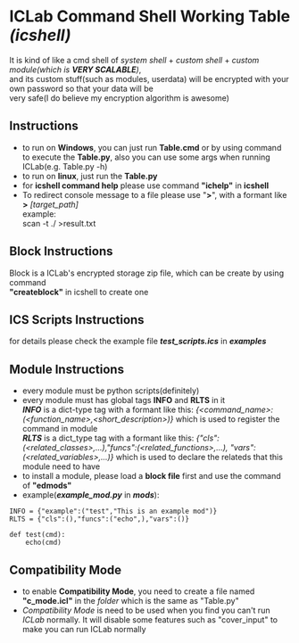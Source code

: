 # ICLab Command Shell Working Table *(icshell)* #
  It is kind of like a cmd shell of *system shell* + *custom shell* + *custom module(which is ****VERY SCALABLE****)*,   
  and its custom stuff(such as modules, userdata) will be encrypted with your own password so that your data will be    
  very safe(I do believe my encryption algorithm is awesome)


## Instructions ##
- to run on **Windows**, you can just run **Table.cmd** or by using command to execute
  the **Table.py**, also you can use some args when running ICLab(e.g. Table.py -h)
- to run on **linux**, just run the **Table.py**
- for **icshell command help** please use command **"ichelp"** in **icshell**
- To redirect console message to a file please use "**>**", with a formant like **>** *[target_path]*   
  example:   
    scan -t ./ >result.txt


## Block Instructions ##
  Block is a ICLab's encrypted storage zip file, which can be create by using command   
  **"createblock"** in icshell to create one


## ICS Scripts Instructions ##
  for details please check the example file ***test_scripts.ics*** in ***examples***


## Module Instructions ##
- every module must be python scripts(definitely)
- every module must has global tags **INFO** and **RLTS** in it    
  ***INFO*** is a dict-type tag with a formant like this: *{<command_name>:(<function_name>,<short_description>)}*
  which is used to register the command in module   
  ***RLTS*** is a dict_type tag with a formant like this: *{"cls":(<related_classes>,...),"funcs":(<related_functions>,...),
  "vars":(<related_variables>,...)}*
  which is used to declare the relateds that this module need to have
- to install a module, please load a **block file** first and use the command of **"edmods"**
- example(***example_mod.py*** in ***mods***):   
~~~
INFO = {"example":("test","This is an example mod")}
RLTS = {"cls":(),"funcs":("echo",),"vars":()}

def test(cmd):
	echo(cmd)
~~~

## Compatibility Mode ##
- to enable **Compatibility Mode**, you need to create a file named **"c_mode.icl"** in the *folder* which is the same as "Table.py"
- *Compatibility Mode* is need to be used when you find you can't run *ICLab* normally. It will disable some features such as
  "cover_input" to make you can run ICLab normally
